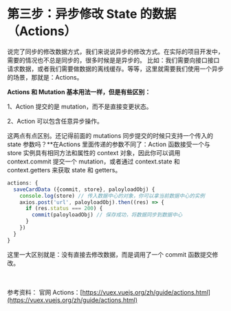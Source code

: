 # 第三步：异步修改 State 的数据（Actions）

说完了同步的修改数据方式，我们来说说异步的修改方式。在实际的项目开发中，需要的情况也不总是同步的，很多时候是是异步的。
比如：我们需要向接口接口请求数据，或者我们需要做数据的离线缓存。等等，这里就需要我们使用一个异步的场景，那就是：Actions。

**Actions 和 Mutation 基本用法一样，但是有些区别：**

1、Action 提交的是 mutation，而不是直接变更状态。

2、Action 可以包含任意异步操作。

这两点有点区别。还记得前面的 mutations 同步提交的时候只支持一个传入的 state 参数吗？**在Actions 里面传递的参数不同了：</strong>Action 函数接受一个与 store 实例具有相同方法和属性的 context 对象，因此你可以调用 context.commit 提交一个 mutation，或者通过 context.state 和 context.getters 来获取 state 和 getters。

```javascript
actions: {
  saveCardData ({commit, store}, paloyloadObj) {
    console.log(store) // 传入数据中心的对象，你可以拿当前数据中心的实例
    axios.post('url', paloyloadObj).then((res) => {
      if (res.status === 200) {
        commit(paloyloadObj) // 保存成功，将数据同步到数据中心
      }
    })
  }
}
```

这里一大区别就是：没有直接去修改数据，而是调用了一个 commit 函数提交修改。

<br/><br/>
参考资料：
官网 Actions：[https://vuex.vuejs.org/zh/guide/actions.html](https://vuex.vuejs.org/zh/guide/actions.html)
